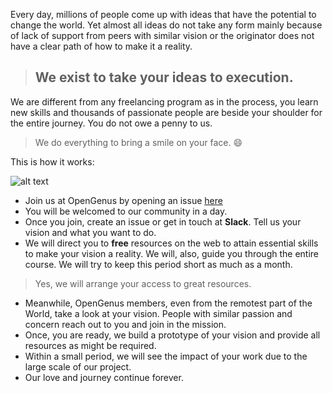 Every day, millions of people come up with ideas that have the potential to change the world. Yet almost all ideas do not take any form mainly because of lack of support from peers with similar vision or the originator does not have a clear path of how to make it a reality. 

> ## We exist to take your ideas to execution. 

We are different from any freelancing program as in the process, you learn new skills and thousands of passionate people are beside your shoulder for the entire journey. You do not owe a penny to us. 

> We do everything to bring a smile on your face. 😄 

This is how it works: 

![alt text](https://github.com/AdiChat/Freelance/blob/master/data/Promo.jpg "OpenGenus Freelance")

* Join us at OpenGenus by opening an issue [here](https://github.com/OpenGenus/Join_OpenGenus)
* You will be welcomed to our community in a day. 
* Once you join, create an issue or get in touch at **Slack**. Tell us your vision and what you want to do. 
* We will direct you to **free** resources on the web to attain essential skills to make your vision a reality. We will, also, guide you through the entire course. We will try to keep this period short as much as a month. 
 
 > Yes, we will arrange your access to great resources.

* Meanwhile, OpenGenus members, even from the remotest part of the World, take a look at your vision. People with similar passion and concern reach out to you and join in the mission.
* Once, you are ready, we build a prototype of your vision and provide all resources as might be required. 
* Within a small period, we will see the impact of your work due to the large scale of our project. 
* Our love and journey continue forever. 


